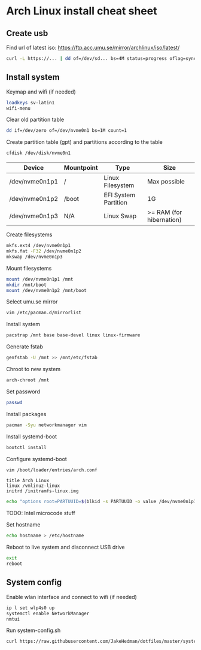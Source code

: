 # Arch Linux install cheat sheet

## Create usb

Find url of latest iso: https://ftp.acc.umu.se/mirror/archlinux/iso/latest/

```sh
curl -L https://... | dd of=/dev/sd... bs=4M status=progress oflag=sync
```

## Install system

Keymap and wifi (if needed)

```sh
loadkeys sv-latin1
wifi-menu
```

Clear old partition table

```sh
dd if=/dev/zero of=/dev/nvme0n1 bs=1M count=1
```

Create partition table (gpt) and partitions according to the table

```sh
cfdisk /dev/disk/nvme0n1
```

| Device         | Mountpoint | Type                 | Size                     |
| -------------- | ---------- | -------------------- | ------------------------ |
| /dev/nvme0n1p1 | /          | Linux Filesystem     | Max possible             |
| /dev/nvme0n1p2 | /boot      | EFI System Partition | 1G                       |
| /dev/nvme0n1p3 | N/A        | Linux Swap           | >= RAM (for hibernation) |

Create filesystems

```sh
mkfs.ext4 /dev/nvme0n1p1
mkfs.fat -F32 /dev/nvme0n1p2
mkswap /dev/nvme0n1p3
```

Mount filesystems

```sh
mount /dev/nvme0n1p1 /mnt
mkdir /mnt/boot
mount /dev/nvme0n1p2 /mnt/boot
```

Select umu.se mirror

```sh
vim /etc/pacman.d/mirrorlist
```

Install system

```sh
pacstrap /mnt base base-devel linux linux-firmware
```

Generate fstab

```sh
genfstab -U /mnt >> /mnt/etc/fstab
```

Chroot to new system

```sh
arch-chroot /mnt
```

Set password

```sh
passwd
```

Install packages

```sh
pacman -Syu networkmanager vim
```

Install systemd-boot

```sh
bootctl install
```

Configure systemd-boot

```sh
vim /boot/loader/entries/arch.conf
```

```
title Arch Linux
linux /vmlinuz-linux
initrd /initramfs-linux.img
```

```sh
echo "options root=PARTUUID=$(blkid -s PARTUUID -o value /dev/nvme0n1p1) rw" >> /boot/loader/entries/arch.conf
```

TODO: Intel microcode stuff

Set hostname

```sh
echo hostname > /etc/hostname
```

Reboot to live system and disconnect USB drive

```sh
exit
reboot
```

## System config

Enable wlan interface and connect to wifi (if needed)

```sh
ip l set wlp4s0 up
systemctl enable NetworkManager
nmtui
```

Run system-config.sh

```sh
curl https://raw.githubusercontent.com/JakeHedman/dotfiles/master/system-config.sh | bash
```
